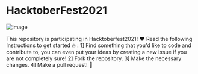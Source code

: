 # HacktoberFest2021
![image](https://user-images.githubusercontent.com/86925258/135712390-97847898-192a-4d67-9ff0-a2408b376047.png)

This repository is participating in Hacktoberfest2021! ❤️ 
Read the following Instructions to get started 🔥 : 
1] Find something that you'd like to code and contribute to, you can even put your ideas by creating a new issue if you are not completely sure!
2] Fork the repository.
3] Make the necessary changes.
4] Make a pull request! 💯  
